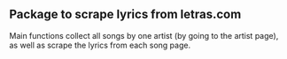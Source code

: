 ## Package to scrape lyrics from letras.com

Main functions collect all songs by one artist (by going to the artist page), as well as scrape the lyrics from each song page.